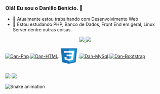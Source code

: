 ### Olá! Eu sou o Danillo Benicio. 👋

- 🔭 Atualmente estou trabalhando com Desenvolvimento Web
- 🌱 Estou estudando PHP, Banco de Dados, Front End em geral, Linux Server dentre outras coisas.

<div align="center">
 <a href="https://github.com/danillobenicio">
 <img height="180em" src="https://github-readme-stats.vercel.app/api?username=danillobenicio&show_icons=true&theme=dark&include_all_commits=true&count_private=true"/>
 <img height="180em" src="https://github-readme-stats.vercel.app/api/top-langs/?username=danillobenicio&layout=compact&langs_count=7&theme=dark"/>
</div>
  
  <div style="display: inline_block"><br>
  <img align="center" alt="Dan-Php" height="50" width="60" src="https://cdn.jsdelivr.net/gh/devicons/devicon/icons/php/php-plain.svg" />
  <img align="center" alt="Dan-HTML" height="50" width="60" src="https://cdn.jsdelivr.net/gh/devicons/devicon/icons/html5/html5-original.svg" />      
  <img align="center" alt="Dan-CSS" height="50" width="60" src="https://raw.githubusercontent.com/devicons/devicon/master/icons/css3/css3-original.svg">
  <img align="center" alt="Dan-MySql" height="50" width="60" src="https://cdn.jsdelivr.net/gh/devicons/devicon/icons/mysql/mysql-original-wordmark.svg">
  <img align="center" alt="Dan-Bootstrap" height="50" width="60" src="https://cdn.jsdelivr.net/gh/devicons/devicon/icons/bootstrap/bootstrap-original.svg" />
</div>
  
##
  
<div> 
  <a href = "mailto:danillo.benicio@gmail.com"><img src="https://img.shields.io/badge/-Gmail-%23333?style=for-the-badge&logo=gmail&logoColor=white" target="_blank"></a>
  <a href="https://www.linkedin.com/in/danillo-benicio-55b9551a9" target="_blank"><img src="https://img.shields.io/badge/-LinkedIn-%230077B5?style=for-the-badge&logo=linkedin&logoColor=white" target="_blank"></a> 
 
  ![Snake animation](https://github.com/danillobenicio/danillobenicio/blob/output/github-contribution-grid-snake.svg)
 
</div>
  
 
